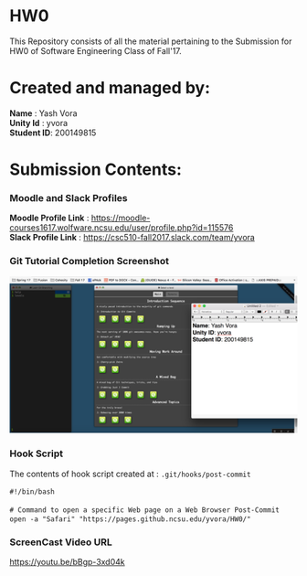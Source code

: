 # HW0

This Repository consists of all the material pertaining to the Submission for HW0 of Software Engineering Class of Fall'17.

# Created and managed by:
**Name** : Yash Vora <br/>
**Unity Id** : yvora <br/>
**Student ID**: 200149815

# Submission Contents:

### Moodle and Slack Profiles
**Moodle Profile Link** : https://moodle-courses1617.wolfware.ncsu.edu/user/profile.php?id=115576 <br/>
**Slack Profile Link** : https://csc510-fall2017.slack.com/team/yvora

### Git Tutorial Completion Screenshot
![img](https://github.com/yashvora21/SE-HW0/blob/master/HW0%20-%20Git.png)

### Hook Script
The contents of hook script created at : `.git/hooks/post-commit` 
```shell
#!/bin/bash

# Command to open a specific Web page on a Web Browser Post-Commit
open -a "Safari" "https://pages.github.ncsu.edu/yvora/HW0/"
```

### ScreenCast Video URL
https://youtu.be/bBgp-3xd04k
